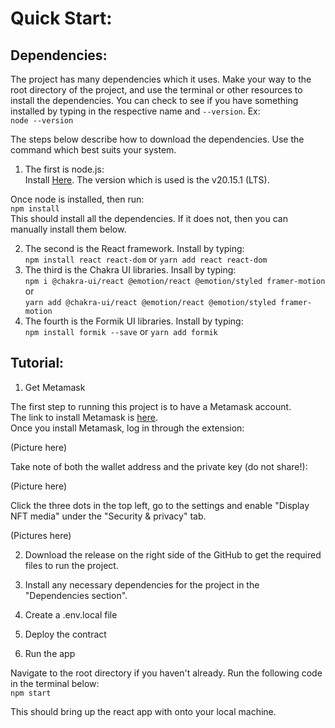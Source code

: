 # Quick Start:

## Dependencies:  

The project has many dependencies which it uses. Make your way to the root directory of the project, and use the terminal or other resources to install the dependencies. You can check to see if you have something installed by typing in the respective name and `--version`. Ex:  
`node --version`  

The steps below describe how to download the dependencies. Use the command which best suits your system.  
1. The first is node.js:  
Install [Here](https://nodejs.org/en/download/package-manager).  The version which is used is the v20.15.1 (LTS).  

Once node is installed, then run:  
`npm install`  
This should install all the dependencies. If it does not, then you can manually install them below.  

2. The second is the React framework. Install by typing:  
`npm install react react-dom` or `yarn add react react-dom`  
3. The third is the Chakra UI libraries. Insall by typing:  
`npm i @chakra-ui/react @emotion/react @emotion/styled framer-motion` or  
`yarn add @chakra-ui/react @emotion/react @emotion/styled framer-motion`  
4. The fourth is the Formik UI libraries. Install by typing:  
`npm install formik --save` or `yarn add formik`  

## Tutorial:  

1. Get Metamask  

The first step to running this project is to have a Metamask account.  
The link to install Metamask is [here](https://metamask.io/download/).  
Once you install Metamask, log in through the extension: 

(Picture here)

Take note of both the wallet address and the private key (do not share!): 

(Picture here)  

Click the three dots in the top left, go to the settings and enable "Display NFT media" under the "Security & privacy" tab.  

(Pictures here)

2. Download the release on the right side of the GitHub to get the required files to run the project.  

3. Install any necessary dependencies for the project in the "Dependencies section".  

4. Create a .env.local file

5. Deploy the contract  

6. Run the app  

Navigate to the root directory if you haven't already. Run the following code in the terminal below:  
`npm start`

This should bring up the react app with onto your local machine. 


